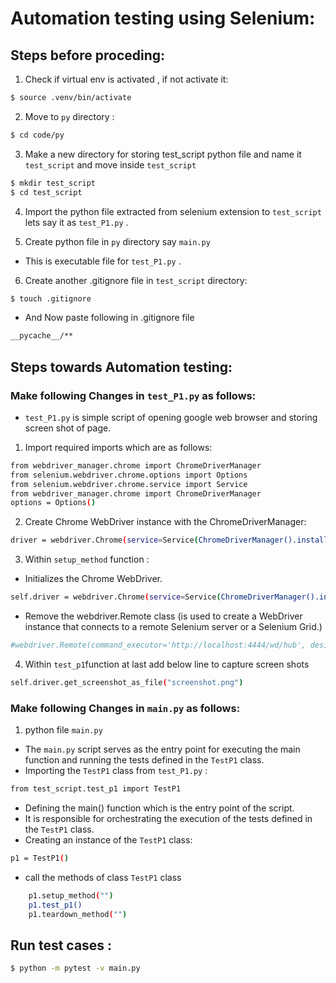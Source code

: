 # Automation testing using Selenium:


## Steps before proceding:

1. Check if virtual env is activated , if not activate it:
```bash
$ source .venv/bin/activate
```
2. Move to `py` directory :
```bash
$ cd code/py
``` 

3. Make a new directory for storing test_script python file and name it `test_script` and move inside `test_script` 

```bash
$ mkdir test_script
$ cd test_script
```

4. Import the python file extracted from selenium extension to `test_script` lets say it as `test_P1.py` .

5. Create python file in `py` directory say `main.py` 
-  This is executable file for  `test_P1.py` .

6. Create another  .gitignore file in `test_script` directory:

``` bash
$ touch .gitignore
```
* And  Now paste following in .gitignore file
```bash
__pycache__/**
```

## Steps towards Automation testing:
### Make following Changes in  `test_P1.py`  as follows:

- `test_P1.py` is simple script of opening google web browser and storing screen shot of page.

1. Import required imports which are as follows:

```bash
from webdriver_manager.chrome import ChromeDriverManager
from selenium.webdriver.chrome.options import Options
from selenium.webdriver.chrome.service import Service
from webdriver_manager.chrome import ChromeDriverManager
options = Options()
```

2. Create Chrome WebDriver instance with the ChromeDriverManager:
```bash
driver = webdriver.Chrome(service=Service(ChromeDriverManager().install()), options=options)

```
3. Within `setup_method` function :

- Initializes the Chrome WebDriver.

```bash
self.driver = webdriver.Chrome(service=Service(ChromeDriverManager().install()), options=options)
```
- Remove the  webdriver.Remote class (is used to create a WebDriver instance that connects to a remote Selenium server or a Selenium Grid.)

```bash
#webdriver.Remote(command_executor='http://localhost:4444/wd/hub', desired_capabilities=DesiredCapabilities.CHROME)

```
4. Within `test_p1`function at last add below line to capture screen shots
```bash
self.driver.get_screenshot_as_file("screenshot.png")
```
### Make following Changes in  `main.py`  as follows:

1. python file `main.py`

- The `main.py` script serves as the entry point for executing the main function and running the tests defined in the `TestP1` class.
- Importing the `TestP1` class from `test_P1.py` :
```bash
from test_script.test_p1 import TestP1
```
- Defining the main() function which  is the entry point of the script.
-  It is responsible for orchestrating the execution of the tests defined in the `TestP1` class.
- Creating an instance of the `TestP1` class:
```bash
p1 = TestP1()
```
- call the methods of class `TestP1` class
```bash
    p1.setup_method("")
    p1.test_p1()
    p1.teardown_method("")
```

## Run test cases :
```bash
$ python -m pytest -v main.py
```









